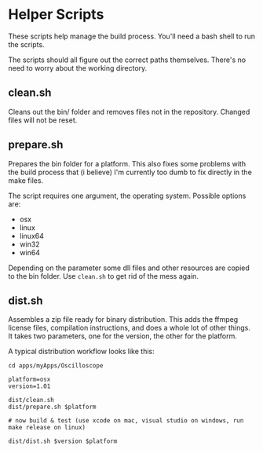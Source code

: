 Helper Scripts
===


These scripts help manage the build process. 
You'll need a bash shell to run the scripts. 

The scripts should all figure out the correct paths themselves. There's no need to worry about the working directory. 


clean.sh
---

Cleans out the bin/ folder and removes files not in the repository. 
Changed files will not be reset. 

prepare.sh
---
Prepares the bin folder for a platform. This also fixes some problems with the build process that (i believe) I'm currently too dumb to fix directly in the make files. 

The script requires one argument, the operating system. Possible options are: 

* osx
* linux
* linux64
* win32
* win64

Depending on the parameter some dll files and other resources are copied to the bin folder. 
Use `clean.sh` to get rid of the mess again. 


dist.sh
---
Assembles a zip file ready for binary distribution. This adds the ffmpeg license files, compilation instructions, and does a whole lot of other things. It takes two parameters, one for the version, the other for the platform. 

A typical distribution workflow looks like this: 

	cd apps/myApps/Oscilloscope
	
	platform=osx
	version=1.01
	
	dist/clean.sh
	dist/prepare.sh $platform
	
	# now build & test (use xcode on mac, visual studio on windows, run make release on linux)
	
	dist/dist.sh $version $platform
	
	